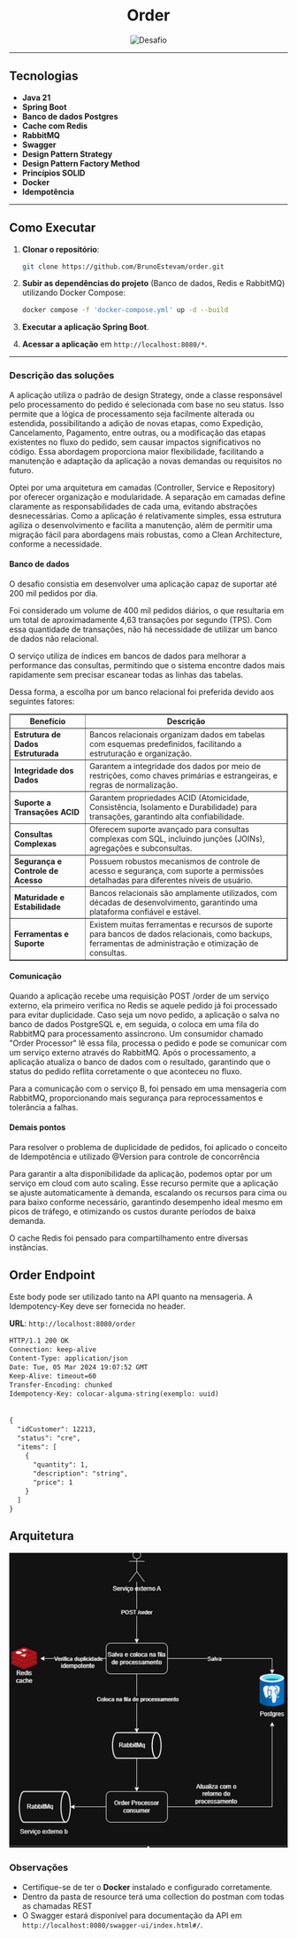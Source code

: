 <h1 align="center">
  Order 
</h1>

<p align="center">
  <img src="https://img.shields.io/static/v1?label=Tipo&message=Desafio&color=8257E5&labelColor=000000" alt="Desafio" />
</p>

---

## Tecnologias

- **Java 21**
- **Spring Boot**
- **Banco de dados Postgres**
- **Cache com Redis**
- **RabbitMQ**
- **Swagger**
- **Design Pattern Strategy**
- **Design Pattern Factory Method**
- **Princípios SOLID**
- **Docker**
- **Idempotência**

---

## Como Executar

1. **Clonar o repositório**:
    ```bash
    git clone https://github.com/BrunoEstevam/order.git
    ```

2. **Subir as dependências do projeto** (Banco de dados, Redis e RabbitMQ) utilizando Docker Compose:
    ```bash
    docker compose -f 'docker-compose.yml' up -d --build
    ```

3. **Executar a aplicação Spring Boot**.

4. **Acessar a aplicação** em `http://localhost:8080/*`.

---

### Descrição das soluções

A aplicação utiliza o padrão de design Strategy, onde a classe responsável pelo processamento do pedido é selecionada com base no seu status. Isso permite que a lógica de processamento seja facilmente alterada ou estendida, possibilitando a adição de novas etapas, como Expedição, Cancelamento, Pagamento, entre outras, ou a modificação das etapas existentes no fluxo do pedido, sem causar impactos significativos no código. Essa abordagem proporciona maior flexibilidade, facilitando a manutenção e adaptação da aplicação a novas demandas ou requisitos no futuro.

Optei por uma arquitetura em camadas (Controller, Service e Repository) por oferecer organização e modularidade. A separação em camadas define claramente as responsabilidades de cada uma, evitando abstrações desnecessárias. Como a aplicação é relativamente simples, essa estrutura agiliza o desenvolvimento e facilita a manutenção, além de permitir uma migração fácil para abordagens mais robustas, como a Clean Architecture, conforme a necessidade.

<h4> Banco de dados </h4>

O desafio consistia em desenvolver uma aplicação capaz de suportar até 200 mil pedidos por dia.

Foi considerado um volume de 400 mil pedidos diários, o que resultaria em um total de aproximadamente 4,63 transações por segundo (TPS). Com essa quantidade de transações, não há necessidade de utilizar um banco de dados não relacional.

O serviço utiliza de índices em bancos de dados para melhorar a performance das consultas, permitindo que o sistema encontre dados mais rapidamente sem precisar escanear todas as linhas das tabelas.

Dessa forma, a escolha por um banco relacional foi preferida devido aos seguintes fatores:

<table border="1">
  <thead>
    <tr>
      <th>Benefício</th>
      <th>Descrição</th>
    </tr>
  </thead>
  <tbody>
    <tr>
      <td><strong>Estrutura de Dados Estruturada</strong></td>
      <td>Bancos relacionais organizam dados em tabelas com esquemas predefinidos, facilitando a estruturação e organização.</td>
    </tr>
    <tr>
      <td><strong>Integridade dos Dados</strong></td>
      <td>Garantem a integridade dos dados por meio de restrições, como chaves primárias e estrangeiras, e regras de normalização.</td>
    </tr>
    <tr>
      <td><strong>Suporte a Transações ACID</strong></td>
      <td>Garantem propriedades ACID (Atomicidade, Consistência, Isolamento e Durabilidade) para transações, garantindo alta confiabilidade.</td>
    </tr>
    <tr>
      <td><strong>Consultas Complexas</strong></td>
      <td>Oferecem suporte avançado para consultas complexas com SQL, incluindo junções (JOINs), agregações e subconsultas.</td>
    </tr>
    <tr>
      <td><strong>Segurança e Controle de Acesso</strong></td>
      <td>Possuem robustos mecanismos de controle de acesso e segurança, com suporte a permissões detalhadas para diferentes níveis de usuário.</td>
    </tr>
    <tr>
      <td><strong>Maturidade e Estabilidade</strong></td>
      <td>Bancos relacionais são amplamente utilizados, com décadas de desenvolvimento, garantindo uma plataforma confiável e estável.</td>
    </tr>
    <tr>
      <td><strong>Ferramentas e Suporte</strong></td>
      <td>Existem muitas ferramentas e recursos de suporte para bancos de dados relacionais, como backups, ferramentas de administração e otimização de consultas.</td>
    </tr>
  </tbody>
</table>

<h4> Comunicação </h4>

Quando a aplicação recebe uma requisição POST /order de um serviço externo, ela primeiro verifica no Redis se aquele pedido já foi processado para evitar duplicidade. Caso seja um novo pedido, a aplicação o salva no banco de dados PostgreSQL e, em seguida, o coloca em uma fila do RabbitMQ para processamento assíncrono. Um consumidor chamado "Order Processor" lê essa fila, processa o pedido e pode se comunicar com um serviço externo através do RabbitMQ. Após o processamento, a aplicação atualiza o banco de dados com o resultado, garantindo que o status do pedido reflita corretamente o que aconteceu no fluxo.

Para a comunicação com o serviço B, foi pensado em uma mensageria com RabbitMQ, proporcionando mais segurança para reprocessamentos e tolerância a falhas.

<h4> Demais pontos </h4>

Para resolver o problema de duplicidade de pedidos, foi aplicado o conceito de Idempotência e utilizado @Version para controle de concorrência

Para garantir a alta disponibilidade da aplicação, podemos optar por um serviço em cloud com auto scaling. Esse recurso permite que a aplicação se ajuste automaticamente à demanda, escalando os recursos para cima ou para baixo conforme necessário, garantindo desempenho ideal mesmo em picos de tráfego, e otimizando os custos durante períodos de baixa demanda.

O cache Redis foi pensado para compartilhamento entre diversas instâncias.


## Order Endpoint

Este body pode ser utilizado tanto na API quanto na mensageria. A Idempotency-Key deve ser fornecida no header.

**URL**: `http://localhost:8080/order`

```http
HTTP/1.1 200 OK
Connection: keep-alive
Content-Type: application/json
Date: Tue, 05 Mar 2024 19:07:52 GMT
Keep-Alive: timeout=60
Transfer-Encoding: chunked
Idempotency-Key: colocar-alguma-string(exemplo: uuid)


{
  "idCustomer": 12213,
  "status": "cre",
  "items": [
    {
      "quantity": 1,
      "description": "string",
      "price": 1
    }
  ]
}
```
## Arquitetura
![Desenho de Arquitetura](./src/main/resources/arch.png)



### Observações

- Certifique-se de ter o **Docker** instalado e configurado corretamente.
- Dentro da pasta de resource terá uma collection do postman com todas as chamadas REST
- O Swagger estará disponível para documentação da API em `http://localhost:8080/swagger-ui/index.html#/`.
